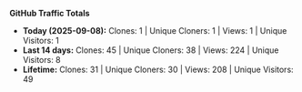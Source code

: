 
**GitHub Traffic Totals**

- **Today (2025-09-08):** Clones: 1 | Unique Cloners: 1 | Views: 1 | Unique Visitors: 1
- **Last 14 days:** Clones: 45 | Unique Cloners: 38 | Views: 224 | Unique Visitors: 8
- **Lifetime:** Clones: 31 | Unique Cloners: 30 | Views: 208 | Unique Visitors: 49
